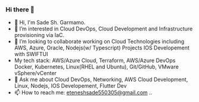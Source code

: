 ### Hi there 👋

 

- 👋 Hi, I'm Sade Sh. Garmamo.
- 👀 I’m interested in Cloud DevOps, Cloud Development and Infrastructure provisioning via IaC.
- 👯 I’m looking to collaborate working on Cloud Technologies including AWS, Azure, Oracle, Nodejs(w/ Typescript) Projects IOS Developement with SWIFTUI
- My tech stack: AWS/Azure Cloud, Terraform, AWS/Azure DevOps Docker, Kubernetes, Linux(RHEL and Ubuntu), Git/GitHub, VMware vSphere/vCenter
- 💬 Ask me about Cloud DevOps, Networking, AWS Cloud Development, Linux, Nodejs, IOS Developement, Flutter Dev
- 📫 How to reach me: eteneshsade550305@gmail.com
..
